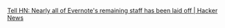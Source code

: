 
[Tell HN: Nearly all of Evernote's remaining staff has been laid off | Hacker News](https://news.ycombinator.com/item?id=36609641)
